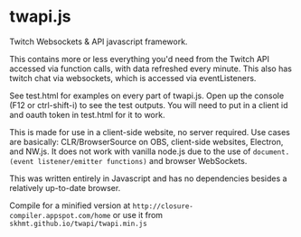 # twapi.js
Twitch Websockets &amp; API javascript framework.

This contains more or less everything you'd need from the Twitch API accessed via function calls, with data refreshed every minute.
This also has twitch chat via websockets, which is accessed via eventListeners.

See test.html for examples on every part of twapi.js. Open up the console (F12 or ctrl-shift-i) to see the test outputs.
You will need to put in a client id and oauth token in test.html for it to work. 

This is made for use in a client-side website, no server required. Use cases are basically: CLR/BrowserSource on OBS, client-side websites, Electron, and NW.js. It does not work with vanilla node.js due to the use of `document.(event listener/emitter functions)` and browser WebSockets.

This was written entirely in Javascript and has no dependencies besides a relatively up-to-date browser.

Compile for a minified version at `http://closure-compiler.appspot.com/home` or use it from `skhmt.github.io/twapi/twapi.min.js`
